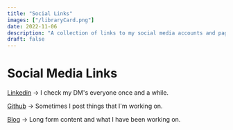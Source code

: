 ```yaml
---
title: "Social Links"
images: ["/libraryCard.png"]
date: 2022-11-06
description: "A collection of links to my social media accounts and pages"
draft: false 
---
```


# Social Media Links

[Linkedin](https://www.linkedin.com/in/gabrielrob) ->  I check my DM's everyone once and a while.

[Github](https://github.com/gaberob) -> Sometimes I post things that I'm working on.

[Blog](https://contactroberts.com) -> Long form content and what I have been working on.
